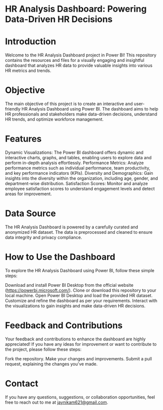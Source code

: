 # HR Analysis Dashboard: Powering Data-Driven HR Decisions
# Introduction
Welcome to the HR Analysis Dashboard project in Power BI! 
This repository contains the resources and files for a visually engaging and insightful dashboard that analyzes 
HR data to provide valuable insights into various HR metrics and trends.

# Objective
The main objective of this project is to create an interactive and user-friendly HR Analysis Dashboard using Power BI.
The dashboard aims to help HR professionals and stakeholders make data-driven decisions, understand HR trends, and optimize workforce management.

# Features
Dynamic Visualizations: The Power BI dashboard offers dynamic and interactive charts, graphs, and tables, enabling users to explore data and perform in-depth analysis effortlessly.
Performance Metrics: Analyze performance metrics such as individual performance, team productivity, and key performance indicators (KPIs).
Diversity and Demographics: Gain insights into the diversity within the organization, including age, gender, and department-wise distribution.
Satisfaction Scores: Monitor and analyze employee satisfaction scores to understand engagement levels and detect areas for improvement.

# Data Source
The HR Analysis Dashboard is powered by a carefully curated and anonymized HR dataset. 
The data is preprocessed and cleaned to ensure data integrity and privacy compliance.

# How to Use the Dashboard
To explore the HR Analysis Dashboard using Power BI, follow these simple steps:

Download and install Power BI Desktop from the official website (https://powerbi.microsoft.com/).
Clone or download this repository to your local machine.
Open Power BI Desktop and load the provided HR dataset.
Customize and refine the dashboard as per your requirements.
Interact with the visualizations to gain insights and make data-driven HR decisions.

# Feedback and Contributions
Your feedback and contributions to enhance the dashboard are highly appreciated! If you have any ideas for improvement or want to contribute to the project, please follow these steps:

Fork the repository.
Make your changes and improvements.
Submit a pull request, explaining the changes you've made.

# Contact
If you have any questions, suggestions, or collaboration opportunities, feel free to reach out to me at jaynikam621@gmail.com.
